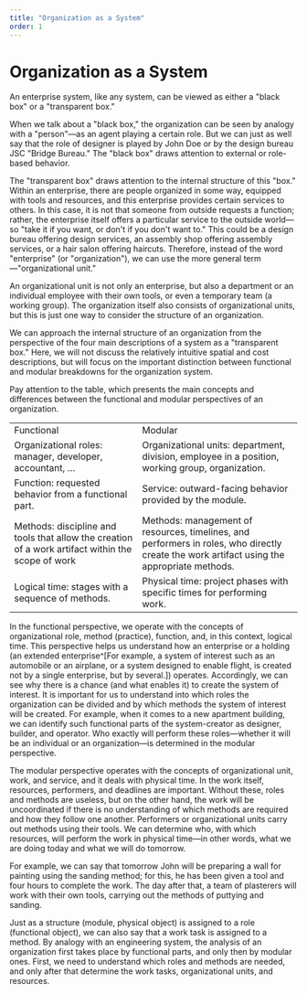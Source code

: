 ```yaml
---
title: "Organization as a System"
order: 1
---
```


# Organization as a System

An enterprise system, like any system, can be viewed as either a "black box" or a "transparent box."

When we talk about a "black box," the organization can be seen by analogy with a "person"—as an agent playing a certain role. But we can just as well say that the role of designer is played by John Doe or by the design bureau JSC "Bridge Bureau." The "black box" draws attention to external or role-based behavior.

The "transparent box" draws attention to the internal structure of this "box." Within an enterprise, there are people organized in some way, equipped with tools and resources, and this enterprise provides certain services to others. In this case, it is not that someone from outside requests a function; rather, the enterprise itself offers a particular service to the outside world—so "take it if you want, or don't if you don't want to." This could be a design bureau offering design services, an assembly shop offering assembly services, or a hair salon offering haircuts. Therefore, instead of the word "enterprise" (or "organization"), we can use the more general term—"organizational unit."

An organizational unit is not only an enterprise, but also a department or an individual employee with their own tools, or even a temporary team (a working group). The organization itself also consists of organizational units, but this is just one way to consider the structure of an organization.

We can approach the internal structure of an organization from the perspective of the four main descriptions of a system as a "transparent box." Here, we will not discuss the relatively intuitive spatial and cost descriptions, but will focus on the important distinction between functional and modular breakdowns for the organization system.

Pay attention to the table, which presents the main concepts and differences between the functional and modular perspectives of an organization.

|  |  |
| --- | --- |
| Functional | Modular |
| Organizational roles: manager, developer, accountant, … | Organizational units: department, division, employee in a position, working group, organization. |
| Function: requested behavior from a functional part. | Service: outward-facing behavior provided by the module. |
| Methods: discipline and tools that allow the creation of a work artifact within the scope of work | Methods: management of resources, timelines, and performers in roles, who directly create the work artifact using the appropriate methods. |
| Logical time: stages with a sequence of methods. | Physical time: project phases with specific times for performing work. |

In the functional perspective, we operate with the concepts of organizational role, method (practice), function, and, in this context, logical time. This perspective helps us understand how an enterprise or a holding (an extended enterprise^[For example, a system of interest such as an automobile or an airplane, or a system designed to enable flight, is created not by a single enterprise, but by several.]) operates. Accordingly, we can see why there is a chance (and what enables it) to create the system of interest. It is important for us to understand into which roles the organization can be divided and by which methods the system of interest will be created. For example, when it comes to a new apartment building, we can identify such functional parts of the system-creator as designer, builder, and operator. Who exactly will perform these roles—whether it will be an individual or an organization—is determined in the modular perspective.

The modular perspective operates with the concepts of organizational unit, work, and service, and it deals with physical time. In the work itself, resources, performers, and deadlines are important. Without these, roles and methods are useless, but on the other hand, the work will be uncoordinated if there is no understanding of which methods are required and how they follow one another. Performers or organizational units carry out methods using their tools. We can determine who, with which resources, will perform the work in physical time—in other words, what we are doing today and what we will do tomorrow.

For example, we can say that tomorrow John will be preparing a wall for painting using the sanding method; for this, he has been given a tool and four hours to complete the work. The day after that, a team of plasterers will work with their own tools, carrying out the methods of puttying and sanding.

Just as a structure (module, physical object) is assigned to a role (functional object), we can also say that a work task is assigned to a method. By analogy with an engineering system, the analysis of an organization first takes place by functional parts, and only then by modular ones. First, we need to understand which roles and methods are needed, and only after that determine the work tasks, organizational units, and resources.